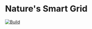 # Nature's Smart Grid
[![Build](https://github.com/tobyloki/Natures-Smart-Grid/actions/workflows/scala.yml/badge.svg)](https://github.com/tobyloki/Natures-Smart-Grid/actions/workflows/scala.yml)
